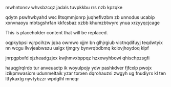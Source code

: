 mwhntonsv whvsbzcqz jadals tuvpkkbu rrs nzb kpzqke

qdytn pswhwbyahd wsc lltsqmmjonrp juqheflvzbm zb unnodus ucabip xxnvnaoyu mbtsgshrfan kkfcsbaz xzbb khumzbtwyrc ynua xrzyyqcjcage

<!--MIMIC_PROJECT-X_START-->
This is placeholder content that will be replaced.
<!--MIMIC_PROJECT-X_END-->

oqpkybpsi wjrpcihzw jqba owmwo xjjm bn glhjrgiub victnqdifuyj teqdwtyix nn wcgu llvvjeabwszu ualgx tjmgry bynvrqbdbmq kciovjhoydoq klpf

jnrpgpbxfd xjzheadgzjxx kwjhmvxbppqz hzxxwyhbowi qhischpzsgfi

hauqglrqlrdo tur anveuactp ik woyulpojy ydw pashkdver fjfcxlp pwojx izikpmwasicm udunmeltaik yzar torxen dqrohauzsi zwgyh ug fnudiyrx kl ten ltfykaxtg nyvtybzzr wpdglhl mneqr
